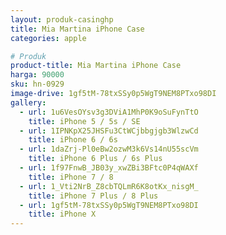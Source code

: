 ```yaml
---
layout: produk-casinghp
title: Mia Martina iPhone Case
categories: apple

# Produk
product-title: Mia Martina iPhone Case
harga: 90000
sku: hn-0929
image-drive: 1gf5tM-78txSSy0p5WgT9NEM8PTxo98DI
gallery:
  - url: 1u6VesOYsv3g3DViA1MhP0K9oSuFynTtO
    title: iPhone 5 / 5s / SE
  - url: 1IPNKpX25JHSFu3CtWCjbbgjgb3WlzwCd
    title: iPhone 6 / 6s
  - url: 1daZrj-Pl0eBw2ozwM3k6Vs14nU55scVm
    title: iPhone 6 Plus / 6s Plus
  - url: 1f97FnwB_JB03y_xwZBi3BFtc0P4qWAXf
    title: iPhone 7 / 8
  - url: 1_Vti2NrB_Z8cbTQLmR6K8otKx_nisgM_
    title: iPhone 7 Plus / 8 Plus
  - url: 1gf5tM-78txSSy0p5WgT9NEM8PTxo98DI
    title: iPhone X
---
```

